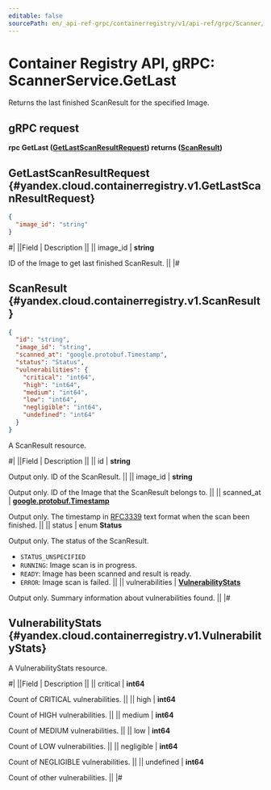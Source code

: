 ```yaml
---
editable: false
sourcePath: en/_api-ref-grpc/containerregistry/v1/api-ref/grpc/Scanner/getLast.md
---
```


# Container Registry API, gRPC: ScannerService.GetLast

Returns the last finished ScanResult for the specified Image.

## gRPC request

**rpc GetLast ([GetLastScanResultRequest](#yandex.cloud.containerregistry.v1.GetLastScanResultRequest)) returns ([ScanResult](#yandex.cloud.containerregistry.v1.ScanResult))**

## GetLastScanResultRequest {#yandex.cloud.containerregistry.v1.GetLastScanResultRequest}

```json
{
  "image_id": "string"
}
```

#|
||Field | Description ||
|| image_id | **string**

ID of the Image to get last finished ScanResult. ||
|#

## ScanResult {#yandex.cloud.containerregistry.v1.ScanResult}

```json
{
  "id": "string",
  "image_id": "string",
  "scanned_at": "google.protobuf.Timestamp",
  "status": "Status",
  "vulnerabilities": {
    "critical": "int64",
    "high": "int64",
    "medium": "int64",
    "low": "int64",
    "negligible": "int64",
    "undefined": "int64"
  }
}
```

A ScanResult resource.

#|
||Field | Description ||
|| id | **string**

Output only. ID of the ScanResult. ||
|| image_id | **string**

Output only. ID of the Image that the ScanResult belongs to. ||
|| scanned_at | **[google.protobuf.Timestamp](https://developers.google.com/protocol-buffers/docs/reference/google.protobuf#timestamp)**

Output only. The timestamp in [RFC3339](https://www.ietf.org/rfc/rfc3339.txt) text format when the scan been finished. ||
|| status | enum **Status**

Output only. The status of the ScanResult.

- `STATUS_UNSPECIFIED`
- `RUNNING`: Image scan is in progress.
- `READY`: Image has been scanned and result is ready.
- `ERROR`: Image scan is failed. ||
|| vulnerabilities | **[VulnerabilityStats](#yandex.cloud.containerregistry.v1.VulnerabilityStats)**

Output only. Summary information about vulnerabilities found. ||
|#

## VulnerabilityStats {#yandex.cloud.containerregistry.v1.VulnerabilityStats}

A VulnerabilityStats resource.

#|
||Field | Description ||
|| critical | **int64**

Count of CRITICAL vulnerabilities. ||
|| high | **int64**

Count of HIGH vulnerabilities. ||
|| medium | **int64**

Count of MEDIUM vulnerabilities. ||
|| low | **int64**

Count of LOW vulnerabilities. ||
|| negligible | **int64**

Count of NEGLIGIBLE vulnerabilities. ||
|| undefined | **int64**

Count of other vulnerabilities. ||
|#